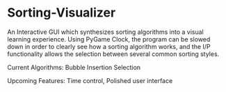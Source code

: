 # Sorting-Visualizer
An Interactive GUI which synthesizes sorting algorithms into a visual learning experience. Using PyGame Clock, the program can be slowed down in order to clearly see how a sorting algorithm works, and the I/P functionality allows the selection between several common sorting styles.

Current Algorithms:
Bubble
Insertion
Selection

Upcoming Features:
Time control,
Polished user interface
